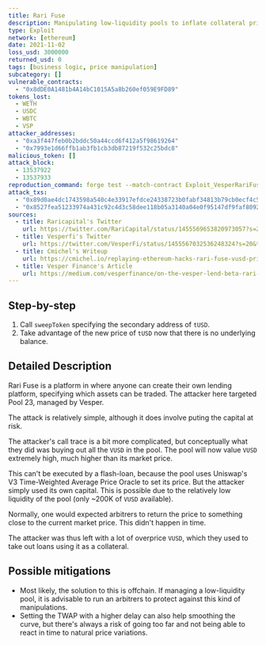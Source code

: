 ```yaml
---
title: Rari Fuse
description: Manipulating low-liquidity pools to inflate collateral pricing
type: Exploit
network: [ethereum]
date: 2021-11-02
loss_usd: 3000000
returned_usd: 0
tags: [business logic, price manipulation]
subcategory: []
vulnerable_contracts:
  - "0x8dDE0A1481b4A14bC1015A5a8b260ef059E9FD89"
tokens_lost:
  - WETH
  - USDC
  - WBTC
  - VSP
attacker_addresses:
  - "0xa3f447feb0b2bddc50a44ccd6f412a5f98619264"
  - "0x7993e1d66ffb1ab3fb1cb3db87219f532c25bdc8"
malicious_token: []
attack_block:
  - 13537922
  - 13537933
reproduction_command: forge test --match-contract Exploit_VesperRariFuse -vvv
attack_txs:
  - "0x89d0ae4dc1743598a540c4e33917efdce24338723b0fabf34813b79cb0ecf4c5"
  - "0x8527fea51233974a431c92c4d3c58dee118b05a3140a04e0f95147df9faf8092"
sources:
  - title: Raricapital's Twitter
    url: https://twitter.com/RariCapital/status/1455569653820973057?s=20&t=MampCtubjv8Rf6QhoQAqQg
  - title: Vesperfi's Twitter
    url: https://twitter.com/VesperFi/status/1455567032536248324?s=20&t=BKKLTvDar5uJ0R33t3vZdw
  - title: Cmichel's Writeup
    url: https://cmichel.io/replaying-ethereum-hacks-rari-fuse-vusd-price-manipulation/
  - title: Vesper Finance's Article
    url: https://medium.com/vesperfinance/on-the-vesper-lend-beta-rari-fuse-pool-23-exploit-9043ccd40ac9
---
```


## Step-by-step

1. Call `sweepToken` specifying the secondary address of `tUSD`.
2. Take advantage of the new price of `tUSD` now that there is no underlying balance.

## Detailed Description

Rari Fuse is a platform in where anyone can create their own lending platform, specifying which assets can be traded. The attacker here targeted Pool 23, managed by Vesper.

The attack is relatively simple, although it does involve puting the capital at risk.

The attacker's call trace is a bit more complicated, but conceptually what they did was buying out all the `VUSD` in the pool. The pool will now value `VUSD` extremely high, much higher than its market price.

This can't be executed by a flash-loan, because the pool uses Uniswap's V3 Time-Weighted Average Price Oracle to set its price. But the attacker simply used its own capital. This is possible due to the relatively low liquidity of the pool (only ~200K of `VUSD` available).

Normally, one would expected arbitrers to return the price to something close to the current market price. This didn't happen in time.

The attacker was thus left with a lot of overprice `VUSD`, which they used to take out loans using it as a collateral.

## Possible mitigations

- Most likely, the solution to this is offchain. If managing a low-liquidity pool, it is advisable to run an arbitrers to protect against this kind of manipulations.
- Setting the TWAP with a higher delay can also help smoothing the curve, but there's always a risk of going too far and not being able to react in time to natural price variations.
